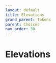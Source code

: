 ```yaml
---
layout: default
title: Elevations
grand_parent: Tokens
parent: Choices
nav_order: 30
---
```


# Elevations
